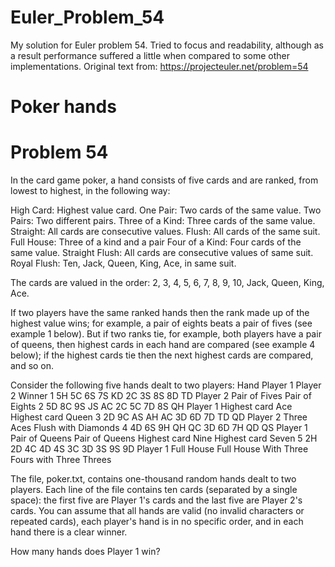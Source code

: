 # Euler_Problem_54
My solution for Euler problem 54. Tried to focus and readability, although as a result performance suffered a little when compared to some other implementations.
Original text from: https://projecteuler.net/problem=54

# Poker hands
# Problem 54

 In the card game poker, a hand consists of five cards and are ranked, from
 lowest to highest, in the following way:

 High Card: Highest value card.
 One Pair: Two cards of the same value.
 Two Pairs: Two different pairs.
 Three of a Kind: Three cards of the same value.
 Straight: All cards are consecutive values.
 Flush: All cards of the same suit.
 Full House: Three of a kind and a pair
 Four of a Kind: Four cards of the same value.
 Straight Flush: All cards are consecutive values of same suit.
 Royal Flush: Ten, Jack, Queen, King, Ace, in same suit.

 The cards are valued in the order:
 2, 3, 4, 5, 6, 7, 8, 9, 10, Jack, Queen, King, Ace.

 If two players have the same ranked hands then the rank made up of the
 highest value wins; for example, a pair of eights beats a pair of fives (see
 example 1 below). But if two ranks tie, for example, both players have a pair
 of queens, then highest cards in each hand are compared (see example 4
 below); if the highest cards tie then the next highest cards are compared,
 and so on.

 Consider the following five hands dealt to two players:
 Hand		Player 1			Player 2				Winner
 1		5H 5C 6S 7S KD		2C 3S 8S 8D TD			Player 2
 			Pair of Fives		Pair of Eights
 2		5D 8C 9S JS AC		2C 5C 7D 8S QH			Player 1
 			Highest card Ace	Highest card Queen
 3		2D 9C AS AH AC		3D 6D 7D TD QD			Player 2
 			Three Aces			Flush with Diamonds
 4		4D 6S 9H QH QC		3D 6D 7H QD QS			Player 1
 			Pair of Queens		Pair of Queens
 			Highest card Nine	Highest card Seven
 5		2H 2D 4C 4D 4S		3C 3D 3S 9S 9D			Player 1
 			Full House			Full House
 			With Three Fours	with Three Threes

 The file, poker.txt, contains one-thousand random hands dealt to two players.
 Each line of the file contains ten cards (separated by a single space): the
 first five are Player 1's cards and the last five are Player 2's cards. You
 can assume that all hands are valid (no invalid characters or repeated
 cards), each player's hand is in no specific order, and in each hand there is
 a clear winner.

 How many hands does Player 1 win?

